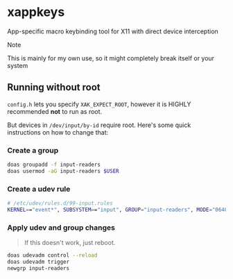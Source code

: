 # xappkeys
App-specific macro keybinding tool for X11 with direct device interception

> [!NOTE]
> This is mainly for my own use, so it might completely break itself or your system

## Running without root

`config.h` lets you specify `XAK_EXPECT_ROOT`, however it is HIGHLY recommended **not** to run as root.

But devices in `/dev/input/by-id` require root. Here's some quick instructions on how to change that:

### Create a group

```sh
doas groupadd -f input-readers
doas usermod -aG input-readers $USER
```

### Create a udev rule

```sh
# /etc/udev/rules.d/99-input.rules
KERNEL=="event*", SUBSYSTEM=="input", GROUP="input-readers", MODE="0640"
```

### Apply udev and group changes

> If this doesn't work, just reboot.

```sh
doas udevadm control --reload
doas udevadm trigger
newgrp input-readers
```